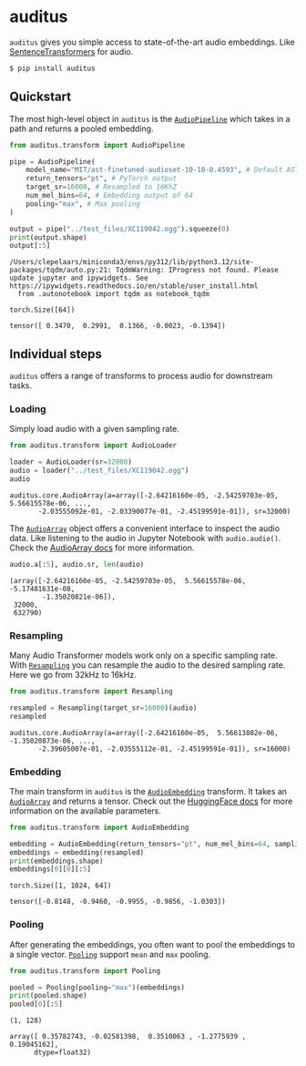 # auditus


<!-- WARNING: THIS FILE WAS AUTOGENERATED! DO NOT EDIT! -->

`auditus` gives you simple access to state-of-the-art audio embeddings.
Like [SentenceTransformers](https://sbert.net/) for audio.

``` sh
$ pip install auditus
```

## Quickstart

The most high-level object in `auditus` is the
[`AudioPipeline`](https://CarloLepelaars.github.io/auditus/transform.html#audiopipeline)
which takes in a path and returns a pooled embedding.

``` python
from auditus.transform import AudioPipeline

pipe = AudioPipeline(
    model_name="MIT/ast-finetuned-audioset-10-10-0.4593", # Default AST model
    return_tensors="pt", # PyTorch output
    target_sr=16000, # Resampled to 16KhZ
    num_mel_bins=64, # Embedding output of 64
    pooling="max", # Max pooling
)

output = pipe("../test_files/XC119042.ogg").squeeze(0)
print(output.shape)
output[:5]
```

    /Users/clepelaars/miniconda3/envs/py312/lib/python3.12/site-packages/tqdm/auto.py:21: TqdmWarning: IProgress not found. Please update jupyter and ipywidgets. See https://ipywidgets.readthedocs.io/en/stable/user_install.html
      from .autonotebook import tqdm as notebook_tqdm

    torch.Size([64])

    tensor([ 0.3470,  0.2991,  0.1366, -0.0023, -0.1394])

## Individual steps

`auditus` offers a range of transforms to process audio for downstream
tasks.

### Loading

Simply load audio with a given sampling rate.

``` python
from auditus.transform import AudioLoader

loader = AudioLoader(sr=32000)
audio = loader("../test_files/XC119042.ogg")
audio
```

    auditus.core.AudioArray(a=array([-2.64216160e-05, -2.54259703e-05,  5.56615578e-06, ...,
           -2.03555092e-01, -2.03390077e-01, -2.45199591e-01]), sr=32000)

The
[`AudioArray`](https://CarloLepelaars.github.io/auditus/core.html#audioarray)
object offers a convenient interface to inspect the audio data. Like
listening to the audio in Jupyter Notebook with `audio.audio()`. Check
the [AudioArray
docs](https://carlolepelaars.github.io/auditus/core.html#audioarray) for
more information.

``` python
audio.a[:5], audio.sr, len(audio)
```

    (array([-2.64216160e-05, -2.54259703e-05,  5.56615578e-06, -5.17481631e-08,
            -1.35020821e-06]),
     32000,
     632790)

### Resampling

Many Audio Transformer models work only on a specific sampling rate.
With
[`Resampling`](https://CarloLepelaars.github.io/auditus/transform.html#resampling)
you can resample the audio to the desired sampling rate. Here we go from
32kHz to 16kHz.

``` python
from auditus.transform import Resampling

resampled = Resampling(target_sr=16000)(audio)
resampled
```

    auditus.core.AudioArray(a=array([-2.64216160e-05,  5.56613802e-06, -1.35020873e-06, ...,
           -2.39605007e-01, -2.03555112e-01, -2.45199591e-01]), sr=16000)

### Embedding

The main transform in `auditus` is the
[`AudioEmbedding`](https://CarloLepelaars.github.io/auditus/transform.html#audioembedding)
transform. It takes an
[`AudioArray`](https://CarloLepelaars.github.io/auditus/core.html#audioarray)
and returns a tensor. Check out the [HuggingFace
docs](https://huggingface.co/docs/transformers/model_doc/audio-spectrogram-transformer#transformers.ASTFeatureExtractor)
for more information on the available parameters.

``` python
from auditus.transform import AudioEmbedding

embedding = AudioEmbedding(return_tensors="pt", num_mel_bins=64, sampling_rate=16000)
embeddings = embedding(resampled)
print(embeddings.shape)
embeddings[0][0][:5]
```

    torch.Size([1, 1024, 64])

    tensor([-0.8148, -0.9460, -0.9955, -0.9856, -1.0303])

### Pooling

After generating the embeddings, you often want to pool the embeddings
to a single vector.
[`Pooling`](https://CarloLepelaars.github.io/auditus/transform.html#pooling)
support `mean` and `max` pooling.

``` python
from auditus.transform import Pooling

pooled = Pooling(pooling="max")(embeddings)
print(pooled.shape)
pooled[0][:5]
```

    (1, 128)

    array([ 0.35782743, -0.02581398,  0.3510063 , -1.2775939 ,  0.19045162],
          dtype=float32)
